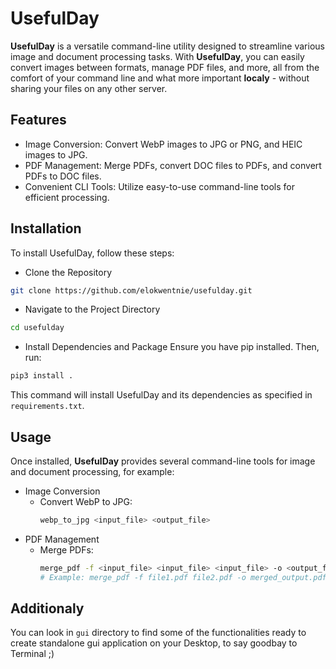 # UsefulDay

**UsefulDay** is a versatile command-line utility designed to streamline various image and document processing tasks. With **UsefulDay**, you can easily convert images between formats, manage PDF files, and more, all from the comfort of your command line and what more important **localy** - without sharing your files on any other server.

## Features
* Image Conversion: Convert WebP images to JPG or PNG, and HEIC images to JPG.
* PDF Management: Merge PDFs, convert DOC files to PDFs, and convert PDFs to DOC files.
* Convenient CLI Tools: Utilize easy-to-use command-line tools for efficient processing.

## Installation
To install UsefulDay, follow these steps:

* Clone the Repository
```bash
git clone https://github.com/elokwentnie/usefulday.git
```
* Navigate to the Project Directory
```bash
cd usefulday
```
* Install Dependencies and Package
Ensure you have pip installed. Then, run:
```bash
pip3 install .
```
This command will install UsefulDay and its dependencies as specified in `requirements.txt`.

## Usage
Once installed, **UsefulDay** provides several command-line tools for image and document processing, for example:
* Image Conversion
  * Convert WebP to JPG:
    ```bash
    webp_to_jpg <input_file> <output_file>
    ```
* PDF Management
  * Merge PDFs:
    ```bash
    merge_pdf -f <input_file> <input_file> <input_file> -o <output_file>
    # Example: merge_pdf -f file1.pdf file2.pdf -o merged_output.pdf
    ```

## Additionaly
You can look in `gui` directory to find some of the functionalities ready to create standalone gui application on your Desktop, to say goodbay to Terminal ;) 